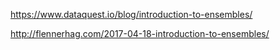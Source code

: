 https://www.dataquest.io/blog/introduction-to-ensembles/

http://flennerhag.com/2017-04-18-introduction-to-ensembles/
